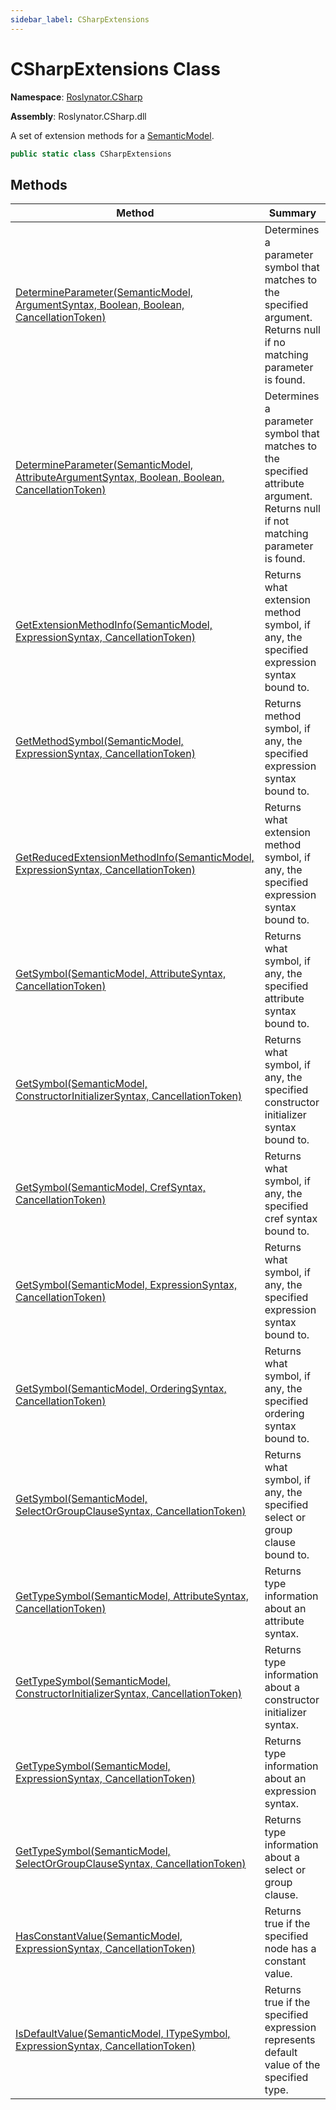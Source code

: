 ```yaml
---
sidebar_label: CSharpExtensions
---
```


# CSharpExtensions Class

**Namespace**: [Roslynator.CSharp](../index.md)

**Assembly**: Roslynator\.CSharp\.dll

  
A set of extension methods for a [SemanticModel](https://docs.microsoft.com/en-us/dotnet/api/microsoft.codeanalysis.semanticmodel)\.

```csharp
public static class CSharpExtensions
```

## Methods

| Method | Summary |
| ------ | ------- |
| [DetermineParameter(SemanticModel, ArgumentSyntax, Boolean, Boolean, CancellationToken)](DetermineParameter/index.md#Roslynator_CSharp_CSharpExtensions_DetermineParameter_Microsoft_CodeAnalysis_SemanticModel_Microsoft_CodeAnalysis_CSharp_Syntax_ArgumentSyntax_System_Boolean_System_Boolean_System_Threading_CancellationToken_) | Determines a parameter symbol that matches to the specified argument\. Returns null if no matching parameter is found\. |
| [DetermineParameter(SemanticModel, AttributeArgumentSyntax, Boolean, Boolean, CancellationToken)](DetermineParameter/index.md#Roslynator_CSharp_CSharpExtensions_DetermineParameter_Microsoft_CodeAnalysis_SemanticModel_Microsoft_CodeAnalysis_CSharp_Syntax_AttributeArgumentSyntax_System_Boolean_System_Boolean_System_Threading_CancellationToken_) | Determines a parameter symbol that matches to the specified attribute argument\. Returns null if not matching parameter is found\. |
| [GetExtensionMethodInfo(SemanticModel, ExpressionSyntax, CancellationToken)](GetExtensionMethodInfo/index.md) | Returns what extension method symbol, if any, the specified expression syntax bound to\. |
| [GetMethodSymbol(SemanticModel, ExpressionSyntax, CancellationToken)](GetMethodSymbol/index.md) | Returns method symbol, if any, the specified expression syntax bound to\. |
| [GetReducedExtensionMethodInfo(SemanticModel, ExpressionSyntax, CancellationToken)](GetReducedExtensionMethodInfo/index.md) | Returns what extension method symbol, if any, the specified expression syntax bound to\. |
| [GetSymbol(SemanticModel, AttributeSyntax, CancellationToken)](GetSymbol/index.md#Roslynator_CSharp_CSharpExtensions_GetSymbol_Microsoft_CodeAnalysis_SemanticModel_Microsoft_CodeAnalysis_CSharp_Syntax_AttributeSyntax_System_Threading_CancellationToken_) | Returns what symbol, if any, the specified attribute syntax bound to\. |
| [GetSymbol(SemanticModel, ConstructorInitializerSyntax, CancellationToken)](GetSymbol/index.md#Roslynator_CSharp_CSharpExtensions_GetSymbol_Microsoft_CodeAnalysis_SemanticModel_Microsoft_CodeAnalysis_CSharp_Syntax_ConstructorInitializerSyntax_System_Threading_CancellationToken_) | Returns what symbol, if any, the specified constructor initializer syntax bound to\. |
| [GetSymbol(SemanticModel, CrefSyntax, CancellationToken)](GetSymbol/index.md#Roslynator_CSharp_CSharpExtensions_GetSymbol_Microsoft_CodeAnalysis_SemanticModel_Microsoft_CodeAnalysis_CSharp_Syntax_CrefSyntax_System_Threading_CancellationToken_) | Returns what symbol, if any, the specified cref syntax bound to\. |
| [GetSymbol(SemanticModel, ExpressionSyntax, CancellationToken)](GetSymbol/index.md#Roslynator_CSharp_CSharpExtensions_GetSymbol_Microsoft_CodeAnalysis_SemanticModel_Microsoft_CodeAnalysis_CSharp_Syntax_ExpressionSyntax_System_Threading_CancellationToken_) | Returns what symbol, if any, the specified expression syntax bound to\. |
| [GetSymbol(SemanticModel, OrderingSyntax, CancellationToken)](GetSymbol/index.md#Roslynator_CSharp_CSharpExtensions_GetSymbol_Microsoft_CodeAnalysis_SemanticModel_Microsoft_CodeAnalysis_CSharp_Syntax_OrderingSyntax_System_Threading_CancellationToken_) | Returns what symbol, if any, the specified ordering syntax bound to\. |
| [GetSymbol(SemanticModel, SelectOrGroupClauseSyntax, CancellationToken)](GetSymbol/index.md#Roslynator_CSharp_CSharpExtensions_GetSymbol_Microsoft_CodeAnalysis_SemanticModel_Microsoft_CodeAnalysis_CSharp_Syntax_SelectOrGroupClauseSyntax_System_Threading_CancellationToken_) | Returns what symbol, if any, the specified select or group clause bound to\. |
| [GetTypeSymbol(SemanticModel, AttributeSyntax, CancellationToken)](GetTypeSymbol/index.md#Roslynator_CSharp_CSharpExtensions_GetTypeSymbol_Microsoft_CodeAnalysis_SemanticModel_Microsoft_CodeAnalysis_CSharp_Syntax_AttributeSyntax_System_Threading_CancellationToken_) | Returns type information about an attribute syntax\. |
| [GetTypeSymbol(SemanticModel, ConstructorInitializerSyntax, CancellationToken)](GetTypeSymbol/index.md#Roslynator_CSharp_CSharpExtensions_GetTypeSymbol_Microsoft_CodeAnalysis_SemanticModel_Microsoft_CodeAnalysis_CSharp_Syntax_ConstructorInitializerSyntax_System_Threading_CancellationToken_) | Returns type information about a constructor initializer syntax\. |
| [GetTypeSymbol(SemanticModel, ExpressionSyntax, CancellationToken)](GetTypeSymbol/index.md#Roslynator_CSharp_CSharpExtensions_GetTypeSymbol_Microsoft_CodeAnalysis_SemanticModel_Microsoft_CodeAnalysis_CSharp_Syntax_ExpressionSyntax_System_Threading_CancellationToken_) | Returns type information about an expression syntax\. |
| [GetTypeSymbol(SemanticModel, SelectOrGroupClauseSyntax, CancellationToken)](GetTypeSymbol/index.md#Roslynator_CSharp_CSharpExtensions_GetTypeSymbol_Microsoft_CodeAnalysis_SemanticModel_Microsoft_CodeAnalysis_CSharp_Syntax_SelectOrGroupClauseSyntax_System_Threading_CancellationToken_) | Returns type information about a select or group clause\. |
| [HasConstantValue(SemanticModel, ExpressionSyntax, CancellationToken)](HasConstantValue/index.md) | Returns true if the specified node has a constant value\. |
| [IsDefaultValue(SemanticModel, ITypeSymbol, ExpressionSyntax, CancellationToken)](IsDefaultValue/index.md) | Returns true if the specified expression represents default value of the specified type\. |

